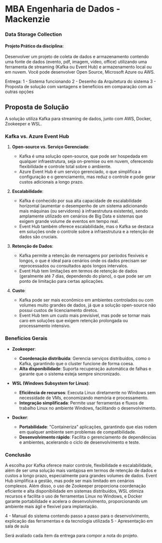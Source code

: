 # MBA Engenharia de Dados - Mackenzie

### Data Storage Collection

#### Projeto Prático da disciplina:

Desenvolver um projeto de coleta de dados e armazenamento contendo uma fonte de dados (evento, pdf, imagem, vídeo, office) utilizando uma ferramenta de streaming (Kafka ou Event Hub) e armazenamento local ou em nuvem.
Você pode desenvolver Open Source, Microsoft Azure ou AWS. 

Entrega:
1 - Sistema funcionando
2 - Desenho da Arquitetura do sistema 
3 - Proposta de solução com vantagens e benefícios em comparação com as outras opções 
## Proposta de Solução
A solução utiliza Kafka para streaming de dados, junto com AWS, Docker, Zookeeper e WSL.

### Kafka vs. Azure Event Hub
1. **Open-source vs. Serviço Gerenciado**:
   - Kafka é uma solução open-source, que pode ser hospedada em qualquer infraestrutura, seja on-premise ou em nuvem, oferecendo flexibilidade e controle total sobre o ambiente.
   - Azure Event Hub é um serviço gerenciado, o que simplifica a configuração e o gerenciamento, mas reduz o controle e pode gerar custos adicionais a longo prazo.
   
2. **Escalabilidade**:
   - Kafka é conhecido por sua alta capacidade de escalabilidade horizontal (aumentar o desempenho de um sistema adicionando mais máquinas (ou servidores) à infraestrutura existente), sendo amplamente utilizado em cenários de Big Data e sistemas que exigem grande volume de eventos em tempo real.
   - Event Hub também oferece escalabilidade, mas o Kafka se destaca em soluções onde o controle sobre a infraestrutura e a retenção de dados são cruciais.
   
3. **Retenção de Dados**:
   - Kafka permite a retenção de mensagens por períodos flexíveis e longos, o que é ideal para cenários onde os dados precisam ser reprocessados ou consultados após longos intervalos.
   - Event Hub tem limitações em termos de retenção de dados (geralmente até 7 dias, dependendo do plano), o que pode ser um ponto de limitação para certas aplicações.
   
4. **Custo**:
   - Kafka pode ser mais econômico em ambientes controlados ou com volumes muito grandes de dados, já que a solução open-source não possui custos de licenciamento diretos.
   - Event Hub tem um custo mais previsível, mas pode se tornar mais caro em soluções que exigem retenção prolongada ou processamento intensivo.

### Benefícios Gerais
- **Zookeeper**:
   - **Coordenação distribuída**: Gerencia serviços distribuídos, como o Kafka, garantindo que o cluster funcione de forma coesa.
   - **Alta disponibilidade**: Suporta recuperação automática de falhas e garante que o sistema esteja sempre sincronizado.
   
- **WSL (Windows Subsystem for Linux)**:
   - **Eficiência de recursos**: Executa Linux diretamente no Windows sem necessidade de VMs, economizando memória e processamento.
   - **Integração simplificada**: Permite usar ferramentas e fluxos de trabalho Linux no ambiente Windows, facilitando o desenvolvimento.
   
- **Docker**:
   - **Portabilidade**: "Containeriza" aplicações, garantindo que elas rodem em qualquer ambiente sem problemas de compatibilidade.
   - **Desenvolvimento rápido**: Facilita o gerenciamento de dependências e ambientes, acelerando o ciclo de desenvolvimento e teste.

### Conclusão
A escolha por Kafka oferece maior controle, flexibilidade e escalabilidade, além de ser uma solução mais vantajosa em termos de retenção de dados e custos a longo prazo, especialmente para grandes volumes de dados. Event Hub simplifica a gestão, mas pode ser mais limitado em cenários complexos. Além disso, o uso de Zookeeper proporciona coordenação eficiente e alta disponibilidade em sistemas distribuídos, WSL otimiza recursos e facilita o uso de ferramentas Linux no Windows, e Docker garante portabilidade e acelera o desenvolvimento, proporcionando um ambiente mais ágil e flexível para implantação.

4 - Manual do sistema contendo passo a passo para o desenvolvimento, explicação das ferramentas e da tecnologia utilizada
5 - Apresentação em sala de aula

Será avaliado cada item da entrega para compor a nota do projeto.



